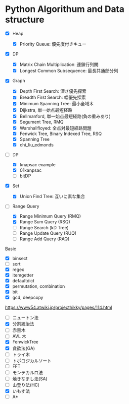 # Python Algorithum and Data structure

* [x] Heap

  * [x] Priority Queue: 優先度付きキュー

* [x] DP

  * [x] Matrix Chain Multiplication: 連鎖行列関
  * [x] Longest Common Subsequence: 最長共通部分列

* [x] Graph

  * [x] Depth First Search: 深さ優先探索
  * [x] Breadth First Search: 幅優先探索
  * [x] Minimum Spanning Tree: 最小全域木
  * [x] Dijkstra, 単一始点最短経路
  * [x] Bellmanford, 単一始点最短経路(負の重みあり)
  * [x] Segument Tree, RMQ
  * [x] Warshallfloyed: 全点対最短経路問題
  * [x] Fenwick Tree, Binary Indexed Tree, RSQ
  * [x] Spanning Tree
  * [x] chi_liu_edmonds

* [ ] DP

  * [x] knapsac example
  * [x] 01kanpsac
  * [ ] bitDP

* [x] Set

  * [x] Union Find Tree: 互いに素な集合

* [ ] Range Query
  * [x] Range Minimum Query (RMQ)
  * [x] Range Sum Query (RSQ)
  * [ ] Range Search (kD Tree)
  * [ ] Range Update Query (RUQ)
  * [ ] Range Add Query (RAQ)

Basic

* [x] binsect
* [ ] sort
* [x] regex
* [x] itemgetter
* [x] defaultdict
* [x] permutation, combination
* [x] bit
* [x] gcd, deepcopy

https://www54.atwiki.jp/projecthikky/pages/114.html

* [ ] ニュートン法
* [x] 分割統治法
* [ ] 赤黒木
* [ ] AVL 木
* [x] FenwickTree
* [x] 貪欲法(GA)
* [ ] トライ木
* [ ] トポロジカルソート
* [ ] FFT
* [ ] モンテカルロ法
* [ ] 焼きなまし法(SA)
* [ ] 山登り法(HC)
* [x] いもす法
* [ ] A\*
